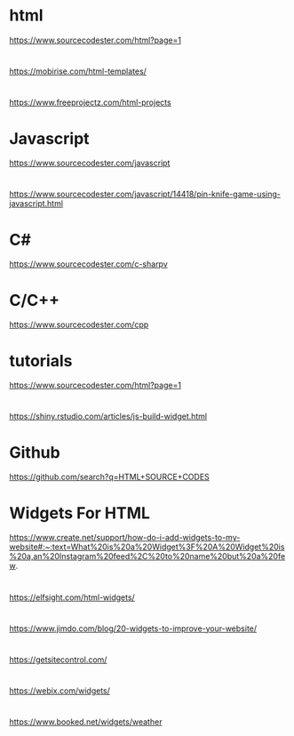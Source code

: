 # html
https://www.sourcecodester.com/html?page=1
# 
https://mobirise.com/html-templates/
#
https://www.freeprojectz.com/html-projects
# Javascript
https://www.sourcecodester.com/javascript
# 
https://www.sourcecodester.com/javascript/14418/pin-knife-game-using-javascript.html
# C#
https://www.sourcecodester.com/c-sharpv
# C/C++
https://www.sourcecodester.com/cpp
# tutorials
https://www.sourcecodester.com/html?page=1
#
https://shiny.rstudio.com/articles/js-build-widget.html
# Github
https://github.com/search?q=HTML+SOURCE+CODES
# Widgets For HTML
https://www.create.net/support/how-do-i-add-widgets-to-my-website#:~:text=What%20is%20a%20Widget%3F%20A%20Widget%20is%20a,an%20Instagram%20feed%2C%20to%20name%20but%20a%20few.
#
https://elfsight.com/html-widgets/
#
https://www.jimdo.com/blog/20-widgets-to-improve-your-website/
#
https://getsitecontrol.com/
#
https://webix.com/widgets/
#
https://www.booked.net/widgets/weather
#


